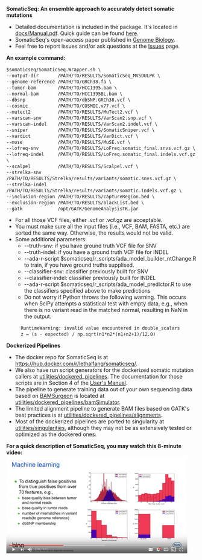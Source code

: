 <b>SomaticSeq: An ensemble approach to accurately detect somatic mutations</b>
* Detailed documentation is included in the package. It's located in [docs/Manual.pdf](docs/Manual.pdf "User Manual"). Quick guide can be found [here](http://bioinform.github.io/somaticseq/).
* SomaticSeq's open-access paper published in [Genome Biology](http://dx.doi.org/10.1186/s13059-015-0758-2 "Fang LT, Afshar PT, Chhibber A, et al. An ensemble approach to accurately detect somatic mutations using SomaticSeq. Genome Biol. 2015;16:197.").
* Feel free to report issues and/or ask questions at the [Issues](../../issues "Issues") page.

<b>An example command:</b>
```
$somaticseq/SomaticSeq.Wrapper.sh \
--output-dir       /PATH/TO/RESULTS/SomaticSeq_MVSDULPK \
--genome-reference /PATH/TO/GRCh38.fa \
--tumor-bam        /PATH/TO/HCC1395.bam \
--normal-bam       /PATH/TO/HCC1395BL.bam \
--dbsnp            /PATH/TO/dbSNP.GRCh38.vcf \
--cosmic           /PATH/TO/COSMIC.v77.vcf \
--mutect2          /PATH/TO/RESULTS/MuTect2.vcf \
--varscan-snv      /PATH/TO/RESULTS/VarScan2.snp.vcf \
--varscan-indel    /PATH/TO/RESULTS/VarScan2.indel.vcf \
--sniper           /PATH/TO/RESULTS/SomaticSniper.vcf \
--vardict          /PATH/TO/RESULTS/VarDict.vcf \
--muse             /PATH/TO/RESULTS/MuSE.vcf \
--lofreq-snv       /PATH/TO/RESULTS/LoFreq.somatic_final.snvs.vcf.gz \
--lofreq-indel     /PATH/TO/RESULTS/LoFreq.somatic_final.indels.vcf.gz \
--scalpel          /PATH/TO/RESULTS/Scalpel.vcf \
--strelka-snv      /PATH/TO/RESULTS/Strelka/results/variants/somatic.snvs.vcf.gz \
--strelka-indel    /PATH/TO/RESULTS/Strelka/results/variants/somatic.indels.vcf.gz \
--inclusion-region /PATH/TO/RESULTS/captureRegion.bed \
--exclusion-region /PATH/TO/RESULTS/blackList.bed \
--gatk             /opt/GATK/GenomeAnalysisTK.jar
```
* For all those VCF files, either .vcf or .vcf.gz are acceptable. 
* You must make sure all the input files (i.e., VCF, BAM, FASTA, etc.) are sorted the same way. Otherwise, the results would not be valid.
* Some additional parameters:
    * --truth-snv: if you have ground truth VCF file for SNV
    * --truth-indel: if you have a ground truth VCF file for INDEL
    * --ada-r-script $somaticseq/r_scripts/ada_model_builder_ntChange.R to train, if you have ground truths supplised.
    * --classifier-snv: classifier previously built for SNV
    * --classifier-indel: classifier previously built for INDEL
    * --ada-r-script $somaticseq/r_scripts/ada_model_predictor.R to use the classifiers specified above to make predictions
    * Do not worry if Python throws the following warning. This occurs when SciPy attempts a statistical test with empty data, e.g., when there is no variant read in the matched normal, resulting in NaN in the output.
   ```
     RuntimeWarning: invalid value encountered in double_scalars
     z = (s - expected) / np.sqrt(n1*n2*(n1+n2+1)/12.0)
   ```

<b>Dockerized Pipelines</b>
* The docker repo for SomaticSeq is at https://hub.docker.com/r/lethalfang/somaticseq/.
* We also have run script generators for the dockerized somatic mutation callers at [utilities/dockered_pipelines](utilities/dockered_pipelines).
The documentation for those scripts are in Section 4 of the [User's Manual](docs/Manual.pdf "Documentation").
* The pipeline to generate training data out of your own sequencing data based on [BAMSurgeon](https://github.com/adamewing/bamsurgeon) is located at [utilities/dockered_pipelines/bamSimulator](utilities/dockered_pipelines/bamSimulator).
* The limited alignment pipeline to generate BAM files based on GATK's best practices is at [utilities/dockered_pipelines/alignments](utilities/dockered_pipelines/alignments).
* Most of the dockerized pipelines are ported to singularity at [utilities/singularities](utilities/singularities), although they may not be as extensively tested or optimized as the dockered ones.

<b>For a quick description of SomaticSeq, you may watch this 8-minute video:</b>
  [![SomaticSeq Video](docs/SomaticSeqYoutube.png)](https://www.youtube.com/watch?v=MnJdTQWWN6w "SomaticSeq Video")

